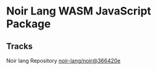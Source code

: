 # Noir Lang WASM JavaScript Package

## Tracks
Noir lang Repository [noir-lang/noir@366420e](https://github.com/noir-lang/noir/tree/366420e08fc7ea5075cd053a0fd6f67f821893ac)